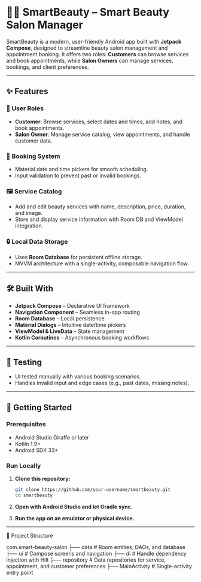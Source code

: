 # 💇‍♀️ SmartBeauty – Smart Beauty Salon Manager

SmartBeauty is a modern, user-friendly Android app built with **Jetpack Compose**, designed to streamline beauty salon management and appointment booking. It offers two roles: **Customers** can browse services and book appointments, while **Salon Owners** can manage services, bookings, and client preferences.

---

## ✨ Features

### 👤 User Roles
- **Customer**: Browse services, select dates and times, add notes, and book appointments.
- **Salon Owner**: Manage service catalog, view appointments, and handle customer data.

### 📅 Booking System
- Material date and time pickers for smooth scheduling.
- Input validation to prevent past or invalid bookings.

### 🖼️ Service Catalog
- Add and edit beauty services with name, description, price, duration, and image.
- Store and display service information with Room DB and ViewModel integration.

### 🔒 Local Data Storage
- Uses **Room Database** for persistent offline storage.
- MVVM architecture with a single-activity, composable navigation flow.

---

## 🛠️ Built With

- **Jetpack Compose** – Declarative UI framework
- **Navigation Component** – Seamless in-app routing
- **Room Database** – Local persistence
- **Material Dialogs** – Intuitive date/time pickers
- **ViewModel & LiveData** – State management
- **Kotlin Coroutines** – Asynchronous booking workflows

---

## 🧪 Testing

- UI tested manually with various booking scenarios.
- Handles invalid input and edge cases (e.g., past dates, missing notes).

---

## 🚀 Getting Started

### Prerequisites
- Android Studio Giraffe or later
- Kotlin 1.9+
- Android SDK 33+

### Run Locally

1. **Clone this repository:**

   ```bash
   git clone https://github.com/your-username/smartbeauty.git
   cd smartbeauty
   
2. **Open with Android Studio and let Gradle sync.**

3. **Run the app on an emulator or physical device.**

---

📁 Project Structure

com.smart-beauty-salon
├── data         # Room entities, DAOs, and database
├── ui           # Compose screens and navigation
├── di           # Handle dependency injection with Hilt
├── repository   # Data repositories for service, appointment, and customer preferences
├── MainActivity # Single-activity entry point